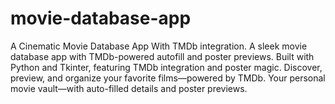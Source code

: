 # movie-database-app
A Cinematic Movie Database App With TMDb integration.
A sleek movie database app with TMDb-powered autofill and poster previews.
Built with Python and Tkinter, featuring TMDb integration and poster magic.
Discover, preview, and organize your favorite films—powered by TMDb.
Your personal movie vault—with auto-filled details and poster previews.

